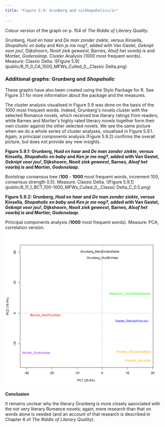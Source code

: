 ```yaml
---
title: "Figure 5.9: Grunberg and <i>Shopaholic</i>"

---
```


Colour version of the graph on p. 154 of *The Riddle of Literary Quality*.

Grunberg, *Huid en haar* and *De man zonder ziekte*, versus Kinsella, *Shopaholic en baby* and *Ken je me nog?*, added with Van Gastel, *Geknipt voor jou!*, Dijkshoorn, *Nooit ziek geweest*, Barnes, *Alsof het voorbij is* and Mortier, *Godenslaap*. Cluster Analysis (1000 most frequent words). Measure: Classic Delta.
![Figure 5.9](public/8_11_0_CA_1000_MFWs_Culled_0__Classic Delta.png)

### **Additional graphs: Grunberg and *Shopaholic***

These graphs have also been created using the Stylo Package for R. See Figure 3.1 for more information about the package and the measures.

The cluster analysis visualised in Figure 5.9 was done on the basis of the 1000 most frequent words. Indeed, Grunberg's novels cluster with the selected Romance novels, which received low literary ratings from readers, while Barnes and Mortier's highly rated literary novels together form their own cluster against the other selected novels. We see the same picture when we do a whole series of cluster analyses, visualised in Figure 5.9.1. Again, a principal components analysis (Figure 5.9.2) confirms the overall picture, but does not provide any new insights. 

**Figure 5.9.1: Grunberg, *Huid en haar* and *De man zonder ziekte*, versus Kinsella, *Shopaholic en baby* and *Ken je me nog?*, added with Van Gastel, *Geknipt voor jou!*, Dijkshoorn, *Nooit ziek geweest*, Barnes, *Alsof het voorbij is* and Mortier, *Godenslaap*.**

Bootstrap consensus tree (**100** - **1000** most frequent words, increment 100, consensus strength 0.5). Measure: Classic Delta.
![Figure 5.9.1](public/8_11_1_BCT_100-1000_MFWs_Culled_0__Classic Delta_C_0.5.png)

**Figure 5.9.2: Grunberg, *Huid en haar* and *De man zonder ziekte*, versus Kinsella, *Shopaholic en baby* and *Ken je me nog?*, added with Van Gastel, *Geknipt voor jou!*, Dijkshoorn, *Nooit ziek geweest*, Barnes, *Alsof het voorbij is* and Mortier, *Godenslaap*.**

Principal components analysis (**1000** most frequent words). Measure: PCA, correlation version.
![Figure 5.9.2](public/8_11_2_PCA_1000_MFWs_Culled_0__PCA__corr.png)

**Conclusion**

It remains unclear why the literary Grunberg is more closely aasociated with the not very literary Romance novels; again, more research than that on words alone is needed (and an account of that research is described in Chapter 6 of *The Riddle of Literary Quality*).

